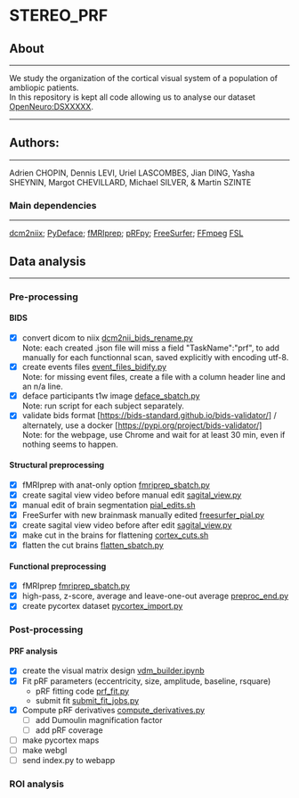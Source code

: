 # STEREO_PRF
## About
---
We study the organization of the cortical visual system of a population of ambliopic patients.</br>
In this repository is kept all code allowing us to analyse our dataset [OpenNeuro:DSXXXXX](https://openneuro.org/datasets/dsXXXX).</br>

---
## Authors: 
---
Adrien CHOPIN, Dennis LEVI, Uriel LASCOMBES, Jian DING, Yasha SHEYNIN, Margot CHEVILLARD, Michael SILVER, & Martin SZINTE

### Main dependencies
---
[dcm2niix](https://github.com/rordenlab/dcm2niix); 
[PyDeface](https://github.com/poldracklab/pydeface); 
[fMRIprep](https://fmriprep.org/en/stable/); 
[pRFpy](https://github.com/VU-Cog-Sci/prfpy); 
[FreeSurfer](https://surfer.nmr.mgh.harvard.edu/);
[FFmpeg](https://ffmpeg.org/)
[FSL](https://fsl.fmrib.ox.ac.uk)
</br>


## Data analysis
---

### Pre-processing

#### BIDS
- [x] convert dicom to niix [dcm2nii_bids_rename.py](analysis_code/preproc/bids/dcm2nii_bids_rename.py) 
    </br>Note: each created .json file will miss a field "TaskName":"prf", to add manually for each functionnal scan, saved explicitly with encoding utf-8.
- [x] create events files [event_files_bidify.py](analysis_code/preproc/bids/event_files_bidify.py) 
    </br>Note: for missing event files, create a file with a column header line and an n/a line.
- [x] deface participants t1w image [deface_sbatch.py](analysis_code/preproc/bids/deface_sbatch.py) 
    </br>Note: run script for each subject separately.
- [x] validate bids format [https://bids-standard.github.io/bids-validator/] / alternately, use a docker [https://pypi.org/project/bids-validator/]
    </br>Note: for the webpage, use Chrome and wait for at least 30 min, even if nothing seems to happen.

#### Structural preprocessing
- [x] fMRIprep with anat-only option [fmriprep_sbatch.py](analysis_code/preproc/functional/fmriprep_sbatch.py)
- [x] create sagital view video before manual edit [sagital_view.py](analysis_code/preproc/anatomical/sagital_view.py)
- [x] manual edit of brain segmentation [pial_edits.sh](analysis_code/preproc/anatomical/pial_edits.sh)
- [x] FreeSurfer with new brainmask manually edited [freesurfer_pial.py](analysis_code/preproc/anatomical/freesurfer_pial.py)
- [x] create sagital view video before after edit [sagital_view.py](analysis_code/preproc/anatomical/sagital_view.py)
- [x] make cut in the brains for flattening [cortex_cuts.sh](analysis_code/preproc/anatomical/cortex_cuts.sh)
- [x] flatten the cut brains [flatten_sbatch.py](analysis_code/preproc/anatomical/flatten_sbatch.py)

#### Functional preprocessing
- [x] fMRIprep [fmriprep_sbatch.py](analysis_code/preproc/functional/fmriprep_sbatch.py)
- [x] high-pass, z-score, average and leave-one-out average [preproc_end.py](analysis_code/preproc/functional/preproc_end.py)
- [x] create pycortex dataset [pycortex_import.py](analysis_code/preproc/functional/pycortex_import.py)

### Post-processing

#### PRF analysis
- [x] create the visual matrix design [vdm_builder.ipynb](analysis_code/postproc/prf/fit/vdm_builder.ipynb)
- [x] Fit pRF parameters (eccentricity, size, amplitude, baseline, rsquare)
  - pRF fitting code [prf_fit.py](analysis_code/postproc/prf/fit/prf_fit.py)
  - submit fit [submit_fit_jobs.py](analysis_code/postproc/prf/fit/submit_fit_jobs.py)
- [x] Compute pRF derivatives [compute_derivatives.py](analysis_code/postproc/prf/post_fit/compute_derivatives.py)
    - [ ] add Dumoulin magnification factor
    - [ ] add pRF coverage
- [ ] make pycortex maps
- [ ] make webgl
- [ ] send index.py to webapp

### ROI analysis